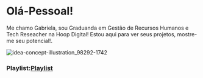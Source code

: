 # Olá-Pessoal!
Me chamo Gabriela, sou Graduanda em Gestão de Recursos Humanos e Tech Reseacher na Hoop Digital! Estou aqui para ver seus projetos, mostre-me seu potencial!.

![idea-concept-illustration_98292-1742](https://user-images.githubusercontent.com/83147817/115998732-0b308d80-a5bf-11eb-8730-92d52a7cf956.jpg)

### Playlist:[Playlist](https://www.youtube.com/watch?v=2YRxZ8KnqoE)
